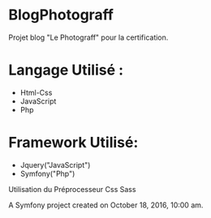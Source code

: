 BlogPhotograff
==============

Projet blog "Le Photograff" pour la certification. 

Langage Utilisé :
==============
* Html-Css
* JavaScript
* Php

Framework Utilisé:
==============
* Jquery("JavaScript")
* Symfony("Php")

Utilisation du Préprocesseur Css Sass



A Symfony project created on October 18, 2016, 10:00 am.
